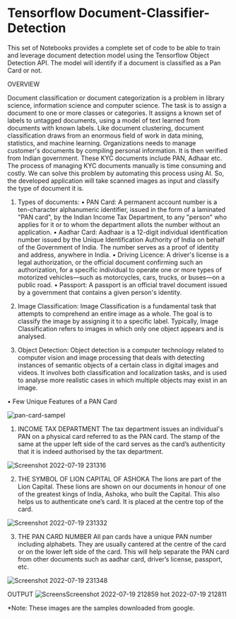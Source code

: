 # Tensorflow Document-Classifier-Detection
This set of Notebooks provides a complete set of code to be able to train and leverage document detection model using the Tensorflow Object Detection API.
The model will identify if a document is classified as a Pan Card or not.

OVERVIEW

Document classification or document categorization is a problem in library science, information science and computer science. The task is to assign a document to one or more classes or categories. It assigns a known set of labels to untagged documents, using a model of text learned from documents with known labels. Like document clustering, document classification draws from an enormous field of work in data mining, statistics, and machine learning.
Organizations needs to manage customer's documents by compiling personal information. It is then verified from Indian government. These KYC documents include PAN, Adhaar etc. The process of managing KYC documents manually is time consuming and costly. We can solve this problem by automating this process using AI. So, the developed application will take scanned images as input and classify the type of document it is.

1.	Types of documents:
•	PAN Card: 
A permanent account number is a ten-character alphanumeric identifier, issued in the form of a laminated "PAN card", by the Indian Income Tax Department, to any "person" who applies for it or to whom the department allots the number without an application. 
•	Aadhar Card:
Aadhaar is a 12-digit individual identification number issued by the Unique Identification Authority of India on behalf of the Government of India. The number serves as a proof of identity and address, anywhere in India.
•	Driving Licence:
A driver's license is a legal authorization, or the official document confirming such an authorization, for a specific individual to operate one or more types of motorized vehicles—such as motorcycles, cars, trucks, or buses—on a public road. 
•	Passport:
A passport is an official travel document issued by a government that contains a given person's identity.

2.	Image Classification:
Image Classification is a fundamental task that attempts to comprehend an entire image as a whole. The goal is to classify the image by assigning it to a specific label. Typically, Image Classification refers to images in which only one object appears and is analysed. 

3.	Object Detection:
Object detection is a computer technology related to computer vision and image processing that deals with detecting instances of semantic objects of a certain class in digital images and videos. It involves both classification and localization tasks, and is used to analyse more realistic cases in which multiple objects may exist in an image.

•	Few Unique Features of a PAN Card

 ![pan-card-sampel](https://user-images.githubusercontent.com/65722154/179815444-f9752bc1-7e20-48b9-809e-3c095c7b1d5b.jpg)


1.	INCOME TAX DEPARTMENT 
The tax department issues an individual's PAN on a physical card referred to as the PAN card. The stamp of the same at the upper left side of the card serves as the card’s authenticity that it is indeed authorised by the tax department.

 ![Screenshot 2022-07-19 231316](https://user-images.githubusercontent.com/65722154/179815480-2dfdb231-8c38-4c64-8928-131f584d7375.png)

2.	THE SYMBOL OF LION CAPITAL OF ASHOKA
The lions are part of the Lion Capital. These lions are shown on our documents in honour of one of the greatest kings of India, Ashoka, who built the Capital. This also helps us to authenticate one’s card. It is placed at the centre top of the card.

 ![Screenshot 2022-07-19 231332](https://user-images.githubusercontent.com/65722154/179815520-0ffd4681-db38-41c0-b237-a8d4e649dbc7.png)


3.	THE PAN CARD NUMBER
All pan cards have a unique PAN number including alphabets. They are usually cantered at the centre of the card or on the lower left side of the card. This will help separate the PAN card from other documents such as aadhar card, driver’s license, passport, etc.
       
![Screenshot 2022-07-19 231348](https://user-images.githubusercontent.com/65722154/179815549-6c481bbf-17bc-45d0-bedd-7266ddcb2403.png)

OUTPUT
![Screens![Screenshot 2022-07-19 212859](https://user-images.githubusercontent.com/65722154/179815668-e2206358-e2a9-48a6-8280-3997d73886b6.png)
hot 2022-07-19 212811](https://user-images.githubusercontent.com/65722154/179815635-21ed630c-a7b2-4041-9268-3708a3dec53a.png)

*Note: These images are the samples downloaded from google.

